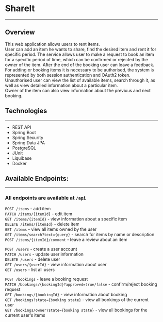 # ShareIt
***
## Overview
This web application allows users to rent items.  
User can add an item he wants to share, find the desired item and rent it for specific period. The service allows user to make a request to book an item for a specific period of time, which can be confirmed or rejected by the owner of the item. After the end of the booking user can leave a feedback.  
For adding or booking items it is necessary to be authorised, the system is represented by both session authentication and OAuth2 token.
Unauthorised user can view the list of available items, search through it, as well as view detailed information about a particular item.  
Owner of the item can also view information about the previous and next booking.
## Technologies
***
* REST API
* Spring Boot
* Spring Security
* Spring Data JPA
* PostgreSQL
* JUnit
* Liquibase 
* Docker
## Available Endpoints:
***
### All endpoints are available at `/api`
`POST /items` - add item  
`PATCH /items/{itemId}` - edit item  
`GET /items/{itemId}` - view information about a specific item  
`DELETE /items/{itemId}` - delete item  
`GET /items` - view all items owned by the user  
`GET /items/search?text={query}` - search for items by name or description  
`POST /items/{itemId}/comment` - leave a review about an item

`POST /users` - create a user account  
`PATCH /users` - update user information  
`DELETE /users` - delete user  
`GET /users/{userId}` - view information about user  
`GET /users` - list all users  

`POST /bookings` - leave a booking request  
`PATCH /bookings/{bookingId}?approved=true/false` - confirm/reject booking request  
`GET /bookings/{bookingId}` - view information about booking  
`GET /bookings?state={booking state}` - view all bookings of the current user  
`GET /bookings/owner?state={booking state}` - view all bookings for the current user's items  


